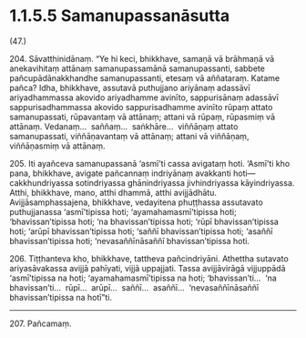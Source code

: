 

# 1.1.5.5 Samanupassanāsutta





(47.)

204\. Sāvatthinidānaṃ. “Ye hi keci, bhikkhave, samaṇā vā brāhmaṇā vā anekavihitaṃ attānaṃ samanupassamānā samanupassanti, sabbete pañcupādānakkhandhe samanupassanti, etesaṃ vā aññataraṃ. Katame pañca? Idha, bhikkhave, assutavā puthujjano ariyānaṃ adassāvī ariyadhammassa akovido ariyadhamme avinīto, sappurisānaṃ adassāvī sappurisadhammassa akovido sappurisadhamme avinīto rūpaṃ attato samanupassati, rūpavantaṃ vā attānaṃ; attani vā rūpaṃ, rūpasmiṃ vā attānaṃ. Vedanaṃ…  saññaṃ…  saṅkhāre…  viññāṇaṃ attato samanupassati, viññāṇavantaṃ vā attānaṃ; attani vā viññāṇaṃ, viññāṇasmiṃ vā attānaṃ.

205\. Iti ayañceva samanupassanā ‘asmī’ti cassa avigataṃ hoti. ‘Asmī’ti kho pana, bhikkhave, avigate pañcannaṃ indriyānaṃ avakkanti hoti—  cakkhundriyassa sotindriyassa ghānindriyassa jivhindriyassa kāyindriyassa. Atthi, bhikkhave, mano, atthi dhammā, atthi avijjādhātu. Avijjāsamphassajena, bhikkhave, vedayitena phuṭṭhassa assutavato puthujjanassa ‘asmī’tipissa hoti; ‘ayamahamasmī’tipissa hoti; ‘bhavissan’tipissa hoti; ‘na bhavissan’tipissa hoti; ‘rūpī bhavissan’tipissa hoti; ‘arūpī bhavissan’tipissa hoti; ‘saññī bhavissan’tipissa hoti; ‘asaññī bhavissan’tipissa hoti; ‘nevasaññīnāsaññī bhavissan’tipissa hoti.

206\. Tiṭṭhanteva kho, bhikkhave, tattheva pañcindriyāni. Athettha sutavato ariyasāvakassa avijjā pahīyati, vijjā uppajjati. Tassa avijjāvirāgā vijjuppādā ‘asmī’tipissa na hoti; ‘ayamahamasmī’tipissa na hoti; ‘bhavissan’ti…  ‘na bhavissan’ti…  rūpī…  arūpī…  saññī…  asaññī…  ‘nevasaññīnāsaññī bhavissan’tipissa na hotī”ti.

---

207\. Pañcamaṃ.





